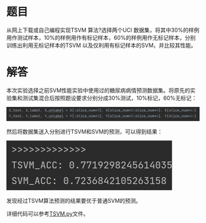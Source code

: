 # 题目

从网上下载或自己编程实现TSVM 算法?选择两个UCI 数据集，将其中30%的样例用作测试样本，10%的样例用作有标记样本，60%的样例用作无标记样本，分别训练出利用无标记样本的TSVM 以及仅利用有标记样本的SVM，并比较其性能。



# 解答

本次实验选择之前SVM性能实验中使用过的糖尿病病情预测数据集。将原先的实验集和测试集混合后按照题设要求分别分成30%测试，10%标记，60%无标记：

![image-20211128213858499](.\image1.png)

然后将数据集送入分别进行TSVM和SVM的预测，可以得到结果：

![image-20211128214209713](.\image2.png)

发现经过TSVM算法预测的结果要优于普通SVM的预测。

详细代码可以参考[TSVM.py](.\TSVM.py)文件。

